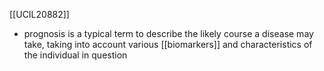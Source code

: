 [[UCIL20882]]

- prognosis is a typical term to describe the likely course a disease may take, taking into account various [[biomarkers]] and characteristics of the individual in question